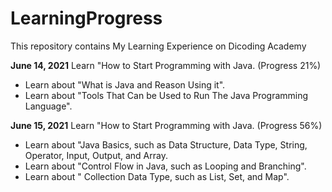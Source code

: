 # LearningProgress
This repository contains My Learning Experience on Dicoding Academy

**June 14, 2021**
Learn "How to Start Programming with Java. (Progress 21%)
  * Learn about "What is Java and Reason Using it".
  * Learn about "Tools That Can be Used to Run The Java Programming Language".

**June 15, 2021**
Learn "How to Start Programming with Java. (Progress 56%)
 * Learn about "Java Basics, such as Data Structure, Data Type, String, Operator, Input, Output, and Array.
 * Learn about "Control Flow in Java, such as Looping and Branching".
 * Learn about " Collection Data Type, such as List, Set, and Map".
